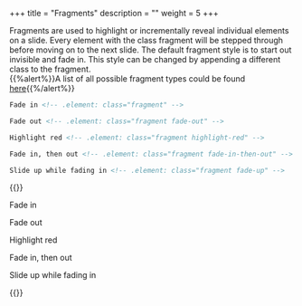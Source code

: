 +++
title = "Fragments"
description = ""
weight = 5
+++

Fragments are used to highlight or incrementally reveal individual elements on a slide. Every element with the class fragment will be stepped through before moving on to the next slide.
The default fragment style is to start out invisible and fade in. This style can be changed by appending a different class to the fragment.
<br>
{{%alert%}}A list of all possible fragment types could be found [here](https://revealjs.com/fragments/){{%/alert%}}
```md
Fade in <!-- .element: class="fragment" -->

Fade out <!-- .element: class="fragment fade-out" -->

Highlight red <!-- .element: class="fragment highlight-red" -->

Fade in, then out <!-- .element: class="fragment fade-in-then-out" -->

Slide up while fading in <!-- .element: class="fragment fade-up" -->
```

{{<revealhtml theme="black" progress="true" controls="true">}}

<section data-fragment="-1"><p class="fragment" data-fragment-index="0">Fade in <!-- --></p>
<p class="fragment fade-out" data-fragment-index="1">Fade out <!-- --></p>
<p class="fragment highlight-red" data-fragment-index="2">Highlight red <!-- --></p>
<p class="fragment fade-in-then-out" data-fragment-index="3">Fade in, then out <!-- --></p>
<p class="fragment fade-up" data-fragment-index="4">Slide up while fading in <!-- --></p>
</section>

{{</revealhtml>}}
